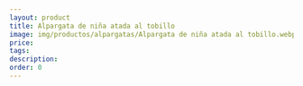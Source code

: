 ```yaml
---
layout: product
title: Alpargata de niña atada al tobillo
image: img/productos/alpargatas/Alpargata de niña atada al tobillo.webp
price: 
tags: 
description: 
order: 0
---
```

